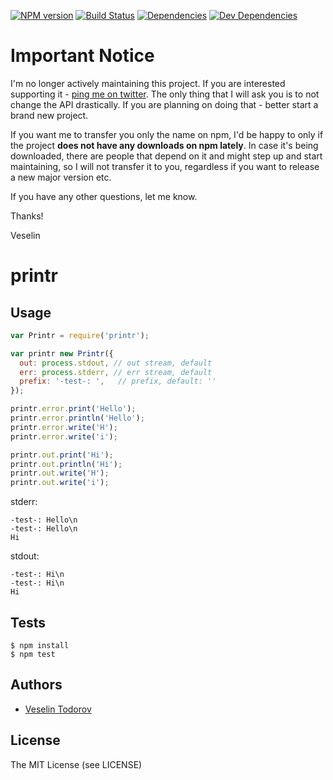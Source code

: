 [![NPM
version](https://img.shields.io/npm/v/printr.svg?style=flat-square)](https://www.npmjs.org/package/printr)
[![Build Status](https://img.shields.io/travis/vesln/printr.svg?style=flat-square)](http://travis-ci.org/vesln/printr)
[![Dependencies](http://img.shields.io/david/vesln/printr.svg?style=flat-square)](https://david-dm.org/vesln/printr)
[![Dev Dependencies](http://img.shields.io/david/dev/vesln/printr.svg?style=flat-square)](https://david-dm.org/vesln/printr)

# Important Notice

I'm no longer actively maintaining this project. If you are interested supporting it - [ping me on twitter](https://twitter.com/vesln).
The only thing that I will ask you is to not change the API drastically. If you are planning on doing that - better start a brand new project.

If you want me to transfer you only the name on npm, I'd be happy to only if the project **does not have any downloads on npm lately**. In case it's being
downloaded, there are people that depend on it and might step up and start maintaining, so I will not transfer it to you, regardless if you want to release
a new major version etc.

If you have any other questions, let me know.

Thanks!

Veselin

# printr

## Usage

```js
var Printr = require('printr');

var printr new Printr({
  out: process.stdout, // out stream, default
  err: process.stderr, // err stream, default
  prefix: '-test-: ',   // prefix, default: ''
});

printr.error.print('Hello');
printr.error.println('Hello');
printr.error.write('H');
printr.error.write('i');

printr.out.print('Hi');
printr.out.println('Hi');
printr.out.write('H');
printr.out.write('i');
```

stderr:
```
-test-: Hello\n
-test-: Hello\n
Hi
```

stdout:
```
-test-: Hi\n
-test-: Hi\n
Hi
```

## Tests

```
$ npm install
$ npm test
```

## Authors

- [Veselin Todorov](https://github.com/vesln)

## License

The MIT License (see LICENSE)
